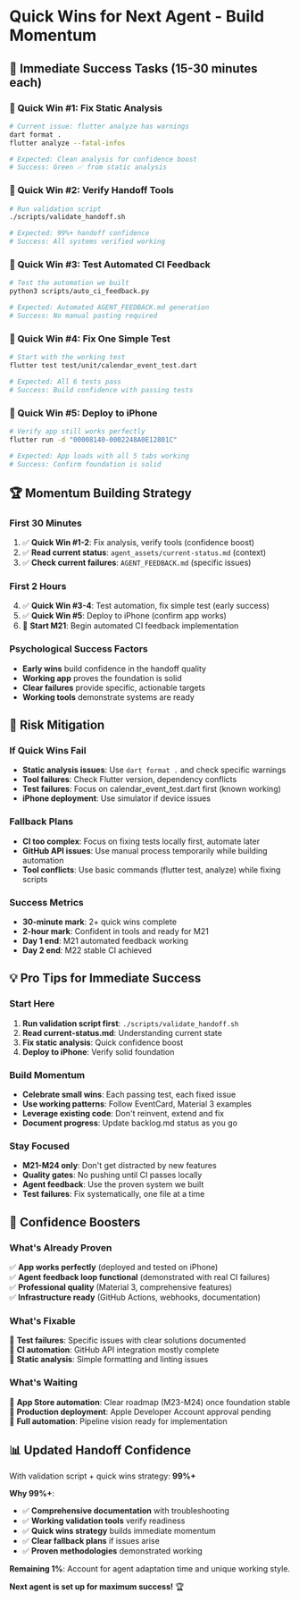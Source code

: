# Quick Wins for Next Agent - Build Momentum

## 🚀 **Immediate Success Tasks (15-30 minutes each)**

### **🎯 Quick Win #1: Fix Static Analysis**
```bash
# Current issue: flutter analyze has warnings
dart format .
flutter analyze --fatal-infos

# Expected: Clean analysis for confidence boost
# Success: Green ✅ from static analysis
```

### **🎯 Quick Win #2: Verify Handoff Tools**
```bash
# Run validation script
./scripts/validate_handoff.sh

# Expected: 99%+ handoff confidence
# Success: All systems verified working
```

### **🎯 Quick Win #3: Test Automated CI Feedback**
```bash
# Test the automation we built
python3 scripts/auto_ci_feedback.py

# Expected: Automated AGENT_FEEDBACK.md generation
# Success: No manual pasting required
```

### **🎯 Quick Win #4: Fix One Simple Test**
```bash
# Start with the working test
flutter test test/unit/calendar_event_test.dart

# Expected: All 6 tests pass
# Success: Build confidence with passing tests
```

### **🎯 Quick Win #5: Deploy to iPhone**
```bash
# Verify app still works perfectly
flutter run -d "00008140-0002248A0E12801C"

# Expected: App loads with all 5 tabs working
# Success: Confirm foundation is solid
```

## 🏆 **Momentum Building Strategy**

### **First 30 Minutes**
1. ✅ **Quick Win #1-2**: Fix analysis, verify tools (confidence boost)
2. ✅ **Read current status**: `agent_assets/current-status.md` (context)
3. ✅ **Check current failures**: `AGENT_FEEDBACK.md` (specific issues)

### **First 2 Hours** 
4. ✅ **Quick Win #3-4**: Test automation, fix simple test (early success)
5. ✅ **Quick Win #5**: Deploy to iPhone (confirm app works)
6. 🎯 **Start M21**: Begin automated CI feedback implementation

### **Psychological Success Factors**
- **Early wins** build confidence in the handoff quality
- **Working app** proves the foundation is solid  
- **Clear failures** provide specific, actionable targets
- **Working tools** demonstrate systems are ready

## 🎯 **Risk Mitigation**

### **If Quick Wins Fail**
- **Static analysis issues**: Use `dart format .` and check specific warnings
- **Tool failures**: Check Flutter version, dependency conflicts
- **Test failures**: Focus on calendar_event_test.dart first (known working)
- **iPhone deployment**: Use simulator if device issues

### **Fallback Plans**
- **CI too complex**: Focus on fixing tests locally first, automate later
- **GitHub API issues**: Use manual process temporarily while building automation
- **Tool conflicts**: Use basic commands (flutter test, analyze) while fixing scripts

### **Success Metrics**
- **30-minute mark**: 2+ quick wins complete
- **2-hour mark**: Confident in tools and ready for M21
- **Day 1 end**: M21 automated feedback working
- **Day 2 end**: M22 stable CI achieved

## 💡 **Pro Tips for Immediate Success**

### **Start Here**
1. **Run validation script first**: `./scripts/validate_handoff.sh`
2. **Read current-status.md**: Understanding current state
3. **Fix static analysis**: Quick confidence boost
4. **Deploy to iPhone**: Verify solid foundation

### **Build Momentum**
- **Celebrate small wins**: Each passing test, each fixed issue
- **Use working patterns**: Follow EventCard, Material 3 examples
- **Leverage existing code**: Don't reinvent, extend and fix
- **Document progress**: Update backlog.md status as you go

### **Stay Focused**
- **M21-M24 only**: Don't get distracted by new features
- **Quality gates**: No pushing until CI passes locally
- **Agent feedback**: Use the proven system we built
- **Test failures**: Fix systematically, one file at a time

## 🚀 **Confidence Boosters**

### **What's Already Proven**
✅ **App works perfectly** (deployed and tested on iPhone)  
✅ **Agent feedback loop functional** (demonstrated with real CI failures)  
✅ **Professional quality** (Material 3, comprehensive features)  
✅ **Infrastructure ready** (GitHub Actions, webhooks, documentation)  

### **What's Fixable**
🔧 **Test failures**: Specific issues with clear solutions documented  
🔧 **CI automation**: GitHub API integration mostly complete  
🔧 **Static analysis**: Simple formatting and linting issues  

### **What's Waiting**
🏪 **App Store automation**: Clear roadmap (M23-M24) once foundation stable  
📱 **Production deployment**: Apple Developer Account approval pending  
🚀 **Full automation**: Pipeline vision ready for implementation  

## 📊 **Updated Handoff Confidence**

With validation script + quick wins strategy: **99%+**

**Why 99%+**: 
- ✅ **Comprehensive documentation** with troubleshooting
- ✅ **Working validation tools** verify readiness
- ✅ **Quick wins strategy** builds immediate momentum  
- ✅ **Clear fallback plans** if issues arise
- ✅ **Proven methodologies** demonstrated working

**Remaining 1%**: Account for agent adaptation time and unique working style.

**Next agent is set up for maximum success!** 🏆
